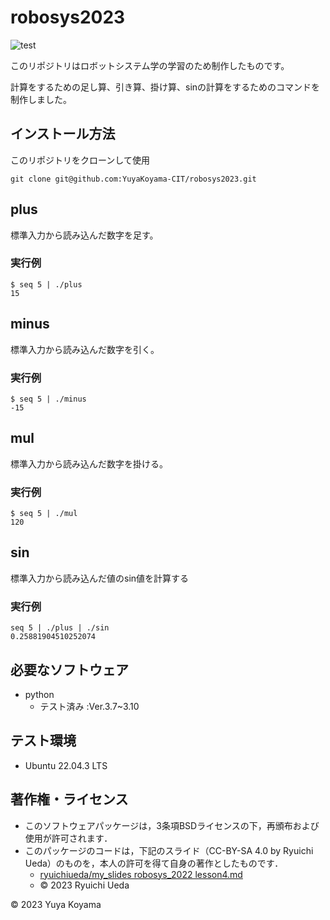 # robosys2023
![test](https://github.com/YuyaKoyama-CIT/robosys2023/actions/workflows/test.yml/badge.svg)

このリポジトリはロボットシステム学の学習のため制作したものです。

計算をするための足し算、引き算、掛け算、sinの計算をするためのコマンドを制作しました。

## インストール方法

このリポジトリをクローンして使用

```
git clone git@github.com:YuyaKoyama-CIT/robosys2023.git
```

## plus

標準入力から読み込んだ数字を足す。

### 実行例

```
$ seq 5 | ./plus
15
```
## minus

標準入力から読み込んだ数字を引く。

### 実行例
```
$ seq 5 | ./minus
-15
```
## mul

標準入力から読み込んだ数字を掛ける。

### 実行例
```
$ seq 5 | ./mul
120
```
## sin

標準入力から読み込んだ値のsin値を計算する

### 実行例
```
seq 5 | ./plus | ./sin
0.25881904510252074
```

## 必要なソフトウェア

* python
	* テスト済み :Ver.3.7~3.10

## テスト環境

* Ubuntu 22.04.3 LTS

## 著作権・ライセンス

* このソフトウェアパッケージは，3条項BSDライセンスの下，再頒布および使用が許可されます．
* このパッケージのコードは，下記のスライド（CC-BY-SA 4.0 by Ryuichi Ueda）のものを，本人の許可を得て自身の著作としたものです．
  * [ryuichiueda/my_slides robosys_2022 lesson4.md](https://github.com/ryuichiueda/my_slides/blob/master/robosys_2022/lesson4.md)
  * © 2023 Ryuichi Ueda

© 2023 Yuya Koyama
